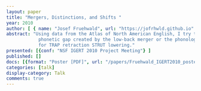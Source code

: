 ```yaml
---
layout: paper
title: "Mergers, Distinctions, and Shifts "
year: 2010
author: [ { name: "Josef Fruehwald", url: "https://jofrhwld.github.io" }]
abstract: "Using data from the Atlas of North American English, I try to determine whether it is the 
			phonetic gap created by the low-back merger or the phonological collapse which acts as a trigger
			for TRAP retraction STRUT lowering."
presented: [{conf: "NSF IGERT 2010 Project Meeting"} ]
published: []
docs: [{format: "Poster [PDF]", url: "/papers/Fruehwald_IGERT2010_poster.pdf", local: true }]
categories: [talk]
display-category: Talk
comments: true
---
```

